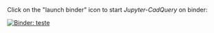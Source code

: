 
Click on the "launch binder" icon to start *Jupyter-CadQuery* on binder:

[![Binder: teste](https://mybinder.org/badge_logo.svg)](http://mybinder.org/v2/gh/casson-projects-2020/reverse-model/master?urlpath=lab&filepath=examples%2F1-cadquery.ipynb)
